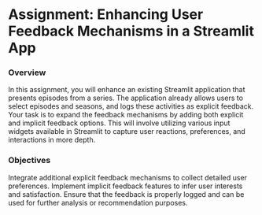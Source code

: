 # Assignment: Enhancing User Feedback Mechanisms in a Streamlit App

### Overview
In this assignment, you will enhance an existing Streamlit application that presents episodes from a series. The application already allows users to select episodes and seasons, and logs these activities as explicit feedback. Your task is to expand the feedback mechanisms by adding both explicit and implicit feedback options. This will involve utilizing various input widgets available in Streamlit to capture user reactions, preferences, and interactions in more depth.

### Objectives
Integrate additional explicit feedback mechanisms to collect detailed user preferences.
Implement implicit feedback features to infer user interests and satisfaction.
Ensure that the feedback is properly logged and can be used for further analysis or recommendation purposes.